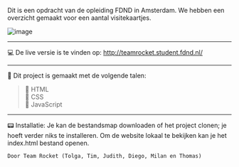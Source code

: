 Dit is een opdracht van de opleiding FDND in Amsterdam. We hebben een overzicht gemaakt voor een aantal visitekaartjes.

![image](https://user-images.githubusercontent.com/60781257/191000705-25be0c8c-7cc0-4469-bef7-6955136c8203.png)
_________________________________________________________________________________________________

:computer: De live versie is te vinden op: http://teamrocket.student.fdnd.nl/
_________________________________________________________________________________________________


:page_with_curl: Dit project is gemaakt met de volgende talen:

> :triangular_flag_on_post: HTML<br>
> :triangular_flag_on_post: CSS<br>
> :triangular_flag_on_post: JavaScript<br>
_________________________________________________________________________________________________

:pager: Installatie: Je kan de bestandsmap downloaden of het project clonen; je hoeft verder niks te installeren. Om de website lokaal te bekijken kan je het index.html bestand openen.


```
Door Team Rocket (Tolga, Tim, Judith, Diego, Milan en Thomas)
```